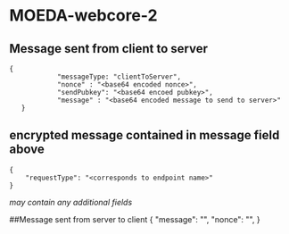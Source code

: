 # MOEDA-webcore-2
## Message sent from client to server
	
	{
                "messageType: "clientToServer",
                "nonce" : "<base64 encoded nonce>",
                "sendPubkey": "<base64 encoed pubkey>",
                "message" : "<base64 encoded message to send to server>"
       }

## encrypted message contained in message field above
	{
		"requestType": "<corresponds to endpoint name>"
	}     

*may contain any additional fields*


##Message sent from server to client
	{
		"message": "<base64 encoded encrypted return from webservice call>",
		"nonce": "<base64 encoded nonce used for encryption>",
	}
